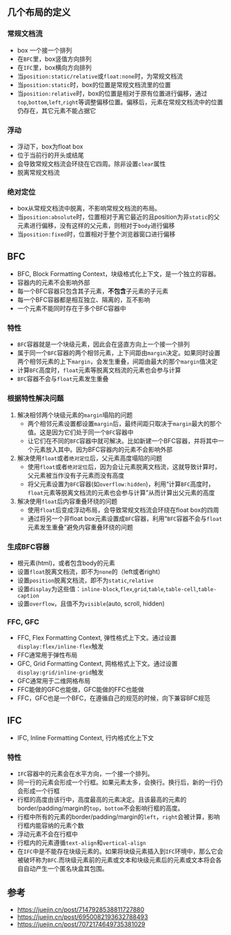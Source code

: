 ## 几个布局的定义
### 常规文档流
- box 一个接一个排列
- 在`BFC`里，box竖值方向排列
- 在`IFC`里，box横向方向排列
- 当`position:static/relative`或`float:none`时，为常规文档流
- 当`position:static`时，box的位置是常规文档流里的位置
- 当`position:relative`时，box的位置是相对于原有位置进行偏移，通过`top`,`bottom`,`left`,`right`等调整偏移位置。偏移后，元素在常规文档流中的位置仍存在，其它元素不能占据它

### 浮动
- 浮动下，box为float box
- 位于当前行的开头或结尾
- 会导致常规文档流会环绕在它四周。除非设置`clear`属性
- 脱离常规文档流

### 绝对定位
- box从常规文档流中脱离，不影响常规文档流的布局。
- 当`position:absolute`时，位置相对于离它最近的且position为非`static`的父元素进行偏移，没有这样的父元素，则相对于`body`进行偏移
- 当`position:fixed`时，位置相对于整个浏览器窗口进行偏移


## BFC
- BFC, Block Formatting Context，块级格式化上下文，是一个独立的容器。
- 容器内的元素不会影响外部
- 每一个BFC容器只包含其子元素，**不包含**子元素的子元素
- 每一个BFC容器都是相互独立、隔离的，互不影响
- 一个元素不能同时存在于多个BFC容器中

### 特性
- `BFC`容器就是一个块级元素，因此会在竖直方向上一个接一个排列
- 属于同一个`BFC`容器的两个相邻元素，上下间距由`margin`决定。如果同时设置两个相邻元素的上下`margin`，会发生重叠，间距由最大的那个`margin`值决定
- 计算`BFC`高度时，`float`元素等脱离文档流的元素也会参与计算
- `BFC`容器不会与`float`元素发生重叠

### 根据特性解决问题
1. 解决相邻两个块级元素的`margin`塌陷的问题
   - 两个相邻元素设置都设置`margin`后，最终间距只取决于`margin`最大的那个值。这是因为它们处于同一个`BFC`容器中
   - 让它们在不同的`BFC`容器中就可解决。比如新建一个BFC容器，并将其中一个元素放入其中。因为BFC容器内的元素不会影响外部
2. 解决使用`float`或者`绝对定位`后，父元素高度塌陷的问题
   - 使用`float`或者`绝对定位`后，因为会让元素脱离文档流，这就导致计算时，父元素被当作没有子元素而没有高度
   - 将父元素设置为`BFC`容器(如`overflow:hidden`)，利用“计算`BFC`高度时，`float`元素等脱离文档流的元素也会参与计算”从而计算出父元素的高度
3. 解决使用`float`后内容重叠环绕的问题
   - 使用`float`后变成浮动布局，会导致常规文档流会环绕在float box的四周
   - 通过将另一个非float box元素设置成`BFC`容器，利用“`BFC`容器不会与`float`元素发生重叠”避免内容重叠环绕的问题


### 生成BFC容器
- 根元素(html)，或者包含body的元素
- 设置`float`脱离文档流，即不为`none`的（left或者right）
- 设置`position`脱离文档流，即不为`static`,`relative`
- 设置`display`为这些值：`inline-block`,`flex`,`grid`,`table`,`table-cell`,`table-caption`
- 设置`overflow`，且值不为`visible`(auto, scroll, hidden)

### FFC, GFC
- FFC, Flex Formatting Context, 弹性格式上下文。通过设置`display:flex/inline-flex`触发
- FFC通常用于弹性布局
- GFC, Grid Formatting Context, 网格格式上下文。通过设置`display:grid/inline-grid`触发
- GFC通常用于二维网格布局
- FFC能做的GFC也能做，GFC能做的FFC也能做
- FFC，GFC也是一个BFC，在遵循自己的规范的时候，向下兼容BFC规范

## IFC
- IFC, Inline Formatting Context, 行内格式化上下文

### 特性
- `IFC`容器中的元素会在水平方向，一个接一个排列。
- 同一行的元素会形成一个行框。如果元素太多，会换行。换行后，新的一行仍会形成一个行框
- 行框的高度由该行中，高度最高的元素决定。且该最高的元素的border/padding/margin的`top`，`bottom`不会影响行框的高度。
- 行框中所有的元素的border/padding/margin的`left`，`right`会被计算，影响行框内能容纳的元素个数
- 浮动元素不会在行框中
- 行框内的元素遵循`text-align`和`vertical-align`
- 在`IFC`中是不能存在块级元素的。如果将块级元素插入到`IFC`环境中，那么它会被破坏称为`BFC`.而块级元素前的元素或文本和块级元素后的元素或文本将会各自自动产生一个匿名块盒其包围。


## 参考
- https://juejin.cn/post/7147928538811727880
- https://juejin.cn/post/6950082193632788493
- https://juejin.cn/post/7072174649735381029

